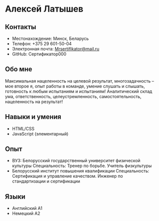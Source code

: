 # Алексей Латышев

## Контакты

* Местонахождение: Минск, Беларусь
* Телефон: +375 29 601-50-04
* Электронная почта: Mrsertifikator@mail.ru
* GitHub: Сертификатор000

## Обо мне

Максимальная нацеленность на целевой результат, многозадачность – мое второе я, опыт работы в команде, умение слушать и слышать, готовность к любым испытаниям и испытаниям! Аналитический склад ума, ответственность, целеустремленность, самостоятельность, нацеленность на результат!

## Навыки и умения

* HTML/CSS
* JavaScript (элементарный)

## Опыт

* ВУЗ: Белорусский государственный университет физической культуры Специальность: Тренер по борьбе. Учитель физкультуры
* Белорусский институт повышения квалификации Специальность: Сертификация и управление качеством. Инженер по стандартизации и сертификации

## Языки

* Английский А1
* Немецкий A2
